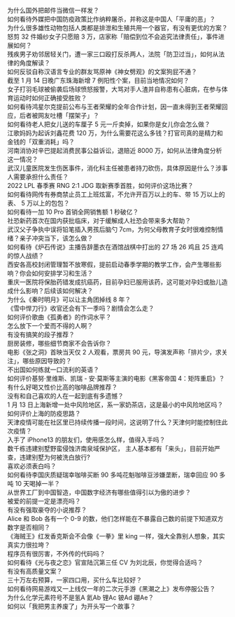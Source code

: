 为什么国外把邮件当微信一样发？  
如何看待外媒把中国防疫政策比作纳粹屠杀，并称这是中国人「平庸的恶」？  
为什么很多雄性动物包括人类都是排泄和生殖共用一个器官，有没有更优的方案？  
怒剪 32 件婚纱女子只愿赔 3 万，店家称「赔偿到位不会追究法律责任」，事件进展如何？  
残疾男子劝邻居轻关门，遭一家三口殴打反杀两人，法院「防卫过当」，如何从法律的角度解读？  
如何反驳自称汉语言专业的群友骂原神《神女劈观》的文案狗屁不通？  
截至 1 月 14 日晚广东珠海新增 7 例阳性个案，目前当地情况如何？  
女子打羽毛球被偷袭后场球愤怒报警，大骂对手人渣并自称患有心脏病，在参与体育运动时如何正确接受胜败？  
如何看待鸿星尔克提前公布与王者荣耀的全年合作计划，因一直未得到王者荣耀回应，后者被网友吐槽「摆架子」？  
如何看待老人把女儿送的车厘子 5 元一斤卖掉，如果你是女儿你会怎么做？  
江歌妈妈为起诉刘鑫花费 120 万，为什么需要花这么多钱？打官司真的是精力和金钱的「双重消耗」吗？  
河南消协对辛巴提起消费民事公益诉讼，退赔近 8000 万，如何从法律角度分析这一情况？  
武汉儿童医院发生伤医事件，消化科主任被患者持刀砍伤，具体原因是什么？涉事人需要承担什么责任？  
2022 LPL 春季赛 RNG 2:1 JDG 取新赛季首胜，如何评价这场比赛？  
如何看待网传有券商禁止员工上班炫富，不允许开百万以上的车、带 15 万以上的表、 5 万以上的包包？  
如何看待一加 10 Pro 首销全网销售额 1 秒破亿？  
社恐新药首次在国内获批临床，对于缓解成人社恐会带来多大帮助？  
武汉父子争执中误将铅笔插入男孩后脑勺 7cm，为何父母教育子女时很难控制情绪？亲子冲突当下，该怎么做？  
如何看待《炉石传说》主播告辞墨衣在酒馆战棋中打出的 27 场 26 鸡且 25 连鸡的惊人战绩？  
西安各高校封闭管理暂不放寒假，提前启动春季学期的教学工作，会产生哪些影响？你会如何安排学习和生活？  
重庆一医院将保胎药错发成抗癌药，目前孕妇已服用该药，这可能对孕妇或胎儿造成什么影响？后续该如何解决？  
为什么《秦时明月》可以让主角团掉线 8 年？  
《雪中悍刀行》收官还会有下一季吗？剧情会怎么走？  
如何评价歌曲《孤勇者》的作词水平？  
怎么放下一个爱而不得的人啊？  
有没有搞笑的段子推荐？  
厨房装修，哪些细节商家不会告诉你？  
电影《张之洞》首映当天仅 2 人观看，票房共 90 元，导演发声称「排片少，求关注」，哪些原因导致的？  
不出国如何练就一口流利的英语？  
如何评价基努·里维斯、凯瑞 - 安·莫斯等主演的电影《黑客帝国 4：矩阵重启》？  
有什么好喝又性价比高的咖啡品牌推荐？  
没有和自己喜欢的人在一起到底有多遗憾？  
1 月 13 日上海新增一处中风险地区，系一家奶茶店，这是最小的中风险地区吗？如何评价上海的防疫思路？  
天津疫情可能在社区里已持续传播一段时间，这说明了什么？天津何时能控制住此次疫情？  
入手了 iPhone13 的朋友们，使用感怎么样，值得入手吗？  
数千栋违建别墅野蛮侵蚀济南泉域保护区， 主人基本都有「来头」，目前开始严查，违建别墅为何被洗白放行?  
喜欢必须表白吗？  
如何看待李国庆质疑瑞幸咖啡买断 90 多吨花魁咖啡豆涉嫌垄断，瑞幸回应 90 多吨 10 天喝掉一半？  
从世界工厂到中国智造，中国数字经济有哪些值得引以为傲的进步？  
被爱的前提一定是漂亮吗？  
有没有强取豪夺的小说推荐？  
Alice 和 Bob 各有一个 0-9 的数，他们怎样能在不暴露自己数的前提下知道双方数字是否相同？  
《海贼王》红发香克斯会不会像《一拳》里 king 一样，强大全靠别人想象，其实真实力很拉垮？  
程序员有很厉害，不外传的代码吗？  
如何看待《光与夜之恋》官宣陆沉第三任 CV 为刘北辰，你觉得合适吗？  
有没有高质量文案？  
三十万左右预算，一家四口用，买什么车比较好？  
如何看待网易游戏又一上线仅一年的二次元手游《黑潮之上》发布停服公告？  
为什么化学元素符号不是氢A 氦Ab 锂Ac 铍Ad 硼Ae？  
如何以「我把男主养废了」为开头写一个故事？  
